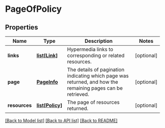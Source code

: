 # PageOfPolicy

## Properties
Name | Type | Description | Notes
------------ | ------------- | ------------- | -------------
**links** | [**list[Link]**](Link.md) | Hypermedia links to corresponding or related resources. | [optional] 
**page** | [**PageInfo**](PageInfo.md) | The details of pagination indicating which page was returned, and how the remaining pages can be retrieved. | [optional] 
**resources** | [**list[Policy]**](Policy.md) | The page of resources returned. | [optional] 

[[Back to Model list]](../README.md#documentation-for-models) [[Back to API list]](../README.md#documentation-for-api-endpoints) [[Back to README]](../README.md)


